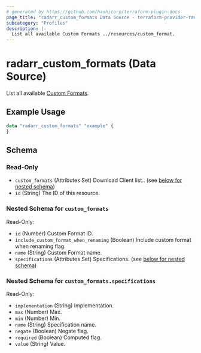 ```yaml
---
# generated by https://github.com/hashicorp/terraform-plugin-docs
page_title: "radarr_custom_formats Data Source - terraform-provider-radarr"
subcategory: "Profiles"
description: |-
  List all available Custom Formats ../resources/custom_format.
---
```


# radarr_custom_formats (Data Source)

<!-- subcategory:Profiles -->
List all available [Custom Formats](../resources/custom_format).

## Example Usage

```terraform
data "radarr_custom_formats" "example" {
}
```

<!-- schema generated by tfplugindocs -->
## Schema

### Read-Only

- `custom_formats` (Attributes Set) Download Client list.. (see [below for nested schema](#nestedatt--custom_formats))
- `id` (String) The ID of this resource.

<a id="nestedatt--custom_formats"></a>
### Nested Schema for `custom_formats`

Read-Only:

- `id` (Number) Custom Format ID.
- `include_custom_format_when_renaming` (Boolean) Include custom format when renaming flag.
- `name` (String) Custom Format name.
- `specifications` (Attributes Set) Specifications. (see [below for nested schema](#nestedatt--custom_formats--specifications))

<a id="nestedatt--custom_formats--specifications"></a>
### Nested Schema for `custom_formats.specifications`

Read-Only:

- `implementation` (String) Implementation.
- `max` (Number) Max.
- `min` (Number) Min.
- `name` (String) Specification name.
- `negate` (Boolean) Negate flag.
- `required` (Boolean) Computed flag.
- `value` (String) Value.
